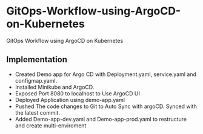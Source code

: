# GitOps-Workflow-using-ArgoCD-on-Kubernetes

GitOps Workflow using ArgoCD on Kubernetes

## Implementation

- Created Demo app for Argo CD with Deployment.yaml, service.yaml and configmap.yaml. 
- Installed Minikube and ArgoCD. 
- Exposed Port 8080 to localhost to Use ArgoCD UI
- Deployed Application using demo-app.yaml
- Pushed The code changes to Git to Auto Sync with argoCD. Synced with the latest commit.
- Added Demo-app-dev.yaml and Demo-app-prod.yaml to restructure and create multi-enviroment 